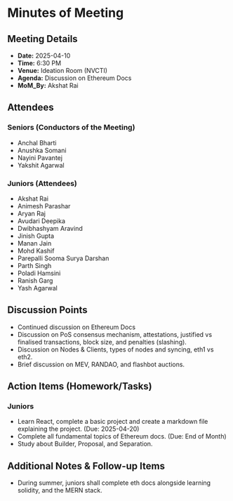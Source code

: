 # Minutes of Meeting

## Meeting Details
- **Date:** 2025-04-10
- **Time:** 6:30 PM
- **Venue:** Ideation Room (NVCTI)
- **Agenda:** Discussion on Ethereum Docs
- **MoM_By:** Akshat Rai

## Attendees
### Seniors (Conductors of the Meeting)
- Anchal Bharti
- Anushka Somani
- Nayini Pavantej
- Yakshit Agarwal

### Juniors (Attendees)
- Akshat Rai
- Animesh Parashar
- Aryan Raj
- Avudari Deepika
- Dwibhashyam Aravind
- Jinish Gupta
- Manan Jain
- Mohd Kashif
- Parepalli Sooma Surya Darshan
- Parth Singh
- Poladi Hamsini
- Ranish Garg
- Yash Agarwal

## Discussion Points
- Continued discussion on Ethereum Docs
- Discussion on PoS consensus mechanism, attestations, justified vs finalised transactions, block size, and penalties (slashing).
- Discussion on Nodes & Clients, types of nodes and syncing, eth1 vs eth2.
- Brief discussion on MEV, RANDAO, and flashbot auctions.

## Action Items (Homework/Tasks)
### Juniors
- Learn React, complete a basic project and create a markdown file explaining the project. (Due: 2025-04-20)
- Complete all fundamental topics of Ethereum docs. (Due: End of Month)
- Study about Builder, Proposal, and Separation.

## Additional Notes & Follow-up Items
- During summer, juniors shall complete eth docs alongside learning solidity, and the MERN stack.
